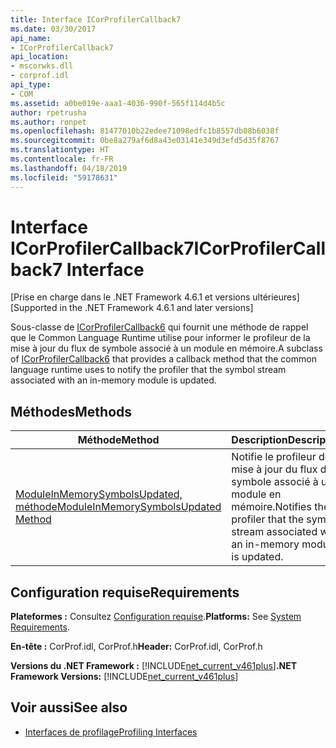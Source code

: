 ```yaml
---
title: Interface ICorProfilerCallback7
ms.date: 03/30/2017
api_name:
- ICorProfilerCallback7
api_location:
- mscorwks.dll
- corprof.idl
api_type:
- COM
ms.assetid: a0be019e-aaa1-4036-990f-565f114d4b5c
author: rpetrusha
ms.author: ronpet
ms.openlocfilehash: 81477010b22edee71098edfc1b8557db08b6038f
ms.sourcegitcommit: 0be8a279af6d8a43e03141e349d3efd5d35f8767
ms.translationtype: HT
ms.contentlocale: fr-FR
ms.lasthandoff: 04/18/2019
ms.locfileid: "59178631"
---
```

# <a name="icorprofilercallback7-interface"></a><span data-ttu-id="ca0dc-102">Interface ICorProfilerCallback7</span><span class="sxs-lookup"><span data-stu-id="ca0dc-102">ICorProfilerCallback7 Interface</span></span>
<span data-ttu-id="ca0dc-103">[Prise en charge dans le .NET Framework 4.6.1 et versions ultérieures]</span><span class="sxs-lookup"><span data-stu-id="ca0dc-103">[Supported in the .NET Framework 4.6.1 and later versions]</span></span>  
  
 <span data-ttu-id="ca0dc-104">Sous-classe de [ICorProfilerCallback6](../../../../docs/framework/unmanaged-api/profiling/icorprofilercallback6-interface.md) qui fournit une méthode de rappel que le Common Language Runtime utilise pour informer le profileur de la mise à jour du flux de symbole associé à un module en mémoire.</span><span class="sxs-lookup"><span data-stu-id="ca0dc-104">A subclass of [ICorProfilerCallback6](../../../../docs/framework/unmanaged-api/profiling/icorprofilercallback6-interface.md) that provides a callback method that the common language runtime uses to notify the profiler that the symbol stream associated with an in-memory module is updated.</span></span>  
  
## <a name="methods"></a><span data-ttu-id="ca0dc-105">Méthodes</span><span class="sxs-lookup"><span data-stu-id="ca0dc-105">Methods</span></span>  
  
|<span data-ttu-id="ca0dc-106">Méthode</span><span class="sxs-lookup"><span data-stu-id="ca0dc-106">Method</span></span>|<span data-ttu-id="ca0dc-107">Description</span><span class="sxs-lookup"><span data-stu-id="ca0dc-107">Description</span></span>|  
|------------|-----------------|  
|[<span data-ttu-id="ca0dc-108">ModuleInMemorySymbolsUpdated, méthode</span><span class="sxs-lookup"><span data-stu-id="ca0dc-108">ModuleInMemorySymbolsUpdated Method</span></span>](../../../../docs/framework/unmanaged-api/profiling/icorprofilercallback7-moduleinmemorysymbolsupdated-method.md)|<span data-ttu-id="ca0dc-109">Notifie le profileur de la mise à jour du flux de symbole associé à un module en mémoire.</span><span class="sxs-lookup"><span data-stu-id="ca0dc-109">Notifies the profiler that the symbol stream associated with an in-memory module is updated.</span></span>|  
  
## <a name="requirements"></a><span data-ttu-id="ca0dc-110">Configuration requise</span><span class="sxs-lookup"><span data-stu-id="ca0dc-110">Requirements</span></span>  
 <span data-ttu-id="ca0dc-111">**Plateformes :** Consultez [Configuration requise](../../../../docs/framework/get-started/system-requirements.md).</span><span class="sxs-lookup"><span data-stu-id="ca0dc-111">**Platforms:** See [System Requirements](../../../../docs/framework/get-started/system-requirements.md).</span></span>  
  
 <span data-ttu-id="ca0dc-112">**En-tête :** CorProf.idl, CorProf.h</span><span class="sxs-lookup"><span data-stu-id="ca0dc-112">**Header:** CorProf.idl, CorProf.h</span></span>  
  
 <span data-ttu-id="ca0dc-113">**Versions du .NET Framework :** [!INCLUDE[net_current_v461plus](../../../../includes/net-current-v461plus-md.md)]</span><span class="sxs-lookup"><span data-stu-id="ca0dc-113">**.NET Framework Versions:** [!INCLUDE[net_current_v461plus](../../../../includes/net-current-v461plus-md.md)]</span></span>  
  
## <a name="see-also"></a><span data-ttu-id="ca0dc-114">Voir aussi</span><span class="sxs-lookup"><span data-stu-id="ca0dc-114">See also</span></span>

- [<span data-ttu-id="ca0dc-115">Interfaces de profilage</span><span class="sxs-lookup"><span data-stu-id="ca0dc-115">Profiling Interfaces</span></span>](../../../../docs/framework/unmanaged-api/profiling/profiling-interfaces.md)
